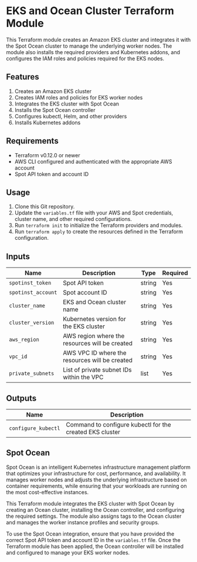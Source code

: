 # EKS and Ocean Cluster Terraform Module

This Terraform module creates an Amazon EKS cluster and integrates it with the Spot Ocean cluster to manage the underlying worker nodes. The module also installs the required providers and Kubernetes addons, and configures the IAM roles and policies required for the EKS nodes.

## Features

1. Creates an Amazon EKS cluster
2. Creates IAM roles and policies for EKS worker nodes
3. Integrates the EKS cluster with Spot Ocean
4. Installs the Spot Ocean controller
5. Configures kubectl, Helm, and other providers
6. Installs Kubernetes addons

## Requirements

- Terraform v0.12.0 or newer
- AWS CLI configured and authenticated with the appropriate AWS account
- Spot API token and account ID

## Usage

1. Clone this Git repository.
2. Update the `variables.tf` file with your AWS and Spot credentials, cluster name, and other required configurations.
3. Run `terraform init` to initialize the Terraform providers and modules.
4. Run `terraform apply` to create the resources defined in the Terraform configuration.

## Inputs

| Name | Description | Type | Required |
|------|-------------|------|----------|
| `spotinst_token` | Spot API token | string | Yes |
| `spotinst_account` | Spot account ID | string | Yes |
| `cluster_name` | EKS and Ocean cluster name | string | Yes |
| `cluster_version` | Kubernetes version for the EKS cluster | string | Yes |
| `aws_region` | AWS region where the resources will be created | string | Yes |
| `vpc_id` | AWS VPC ID where the resources will be created | string | Yes |
| `private_subnets` | List of private subnet IDs within the VPC | list | Yes |

## Outputs

| Name | Description |
|------|-------------|
| `configure_kubectl` | Command to configure kubectl for the created EKS cluster |

## Spot Ocean

Spot Ocean is an intelligent Kubernetes infrastructure management platform that optimizes your infrastructure for cost, performance, and availability. It manages worker nodes and adjusts the underlying infrastructure based on container requirements, while ensuring that your workloads are running on the most cost-effective instances.

This Terraform module integrates the EKS cluster with Spot Ocean by creating an Ocean cluster, installing the Ocean controller, and configuring the required settings. The module also assigns tags to the Ocean cluster and manages the worker instance profiles and security groups.

To use the Spot Ocean integration, ensure that you have provided the correct Spot API token and account ID in the `variables.tf` file. Once the Terraform module has been applied, the Ocean controller will be installed and configured to manage your EKS worker nodes.
